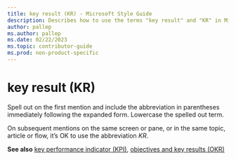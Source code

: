 ```yaml
---
title: key result (KR) - Microsoft Style Guide
description: Describes how to use the terms "key result" and "KR" in Microsoft content.
author: pallep
ms.author: pallep
ms.date: 02/22/2023
ms.topic: contributor-guide
ms.prod: non-product-specific
---
```


# key result (KR)

Spell out on the first mention and include the abbreviation in parentheses immediately following the expanded form. Lowercase the spelled out term.

On subsequent mentions on the same screen or pane, or in the same topic, article or flow, it’s OK to use the abbreviation *KR*. 

**See also** [key performance indicator (KPI)](~/a-z-word-list-term-collections/k/key-performance-indicator-(kpi).md), [objectives and key results (OKR)](~/a-z-word-list-term-collections/o/objectives-and-key-results-(okr).md)

